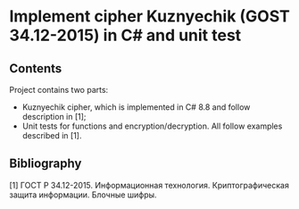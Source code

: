 # Implement cipher Kuznyechik (GOST 34.12-2015) in C# and unit test

## Contents

Project contains two parts:

- Kuznyechik cipher, which is implemented in C# 8.8 and follow description in [1];
- Unit tests for functions and encryption/decryption. All follow examples described in [1].

## Bibliography

[1] ГОСТ Р 34.12-2015. Информационная технология. Криптографическая защита информации. Блочные шифры.